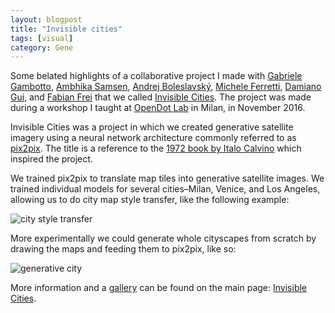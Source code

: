```yaml
---
layout: blogpost
title: "Invisible cities"
tags: [visual]
category: Gene
---
```


Some belated highlights of a collaborative project I made with [Gabriele Gambotto](http://leva.io/), [Ambhika Samsen](http://www.ambhikasamsen.com/), [Andrej Boleslavský](http://id144.org/), [Michele Ferretti](https://twitter.com/miccferr), [Damiano Gui](https://twitter.com/damianogui), and [Fabian Frei](https://twitter.com/faebser) that we called [Invisible Cities](https://opendot.github.io/ml4a-invisible-cities/). The project was made during a workshop I taught at [OpenDot Lab](http://www.opendotlab.it/) in Milan, in November 2016.

Invisible Cities was a project in which we created generative satellite imagery using a neural network architecture commonly referred to as [pix2pix](https://phillipi.github.io/pix2pix/).  The title is a reference to the [1972 book by Italo Calvino](https://en.wikipedia.org/wiki/Invisible_Cities) which inspired the project.

We trained pix2pix to translate map tiles into generative satellite images. We trained individual models for several cities–Milan, Venice, and Los Angeles, allowing us to do city map style transfer, like the following example:

![city style transfer](https://opendot.github.io/ml4a-invisible-cities/assets/images/LA-33_8203--118_1651--176_000.jpg "city style transfer")

More experimentally we could generate whole cityscapes from scratch by drawing the maps and feeding them to pix2pix, like so:

![generative city](https://opendot.github.io/ml4a-invisible-cities/assets/main.png "generative city")

More information and a [gallery](https://opendot.github.io/ml4a-invisible-cities/gallery/) can be found on the main page: [Invisible Cities](https://opendot.github.io/ml4a-invisible-cities/).

